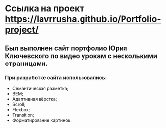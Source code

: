 # Cсылка на проект https://lavrrusha.github.io/Portfolio-project/

## Был выполнен сайт портфолио Юрия Ключевского по видео урокам с несколькими страницами.

### При разработке сайта использовались:

- Семантическая разметка;
- BEM;
- Адаптивная вёрстка;
- Scroll;
- Flexbox;
- Transition;
- Форматирование картинок.
